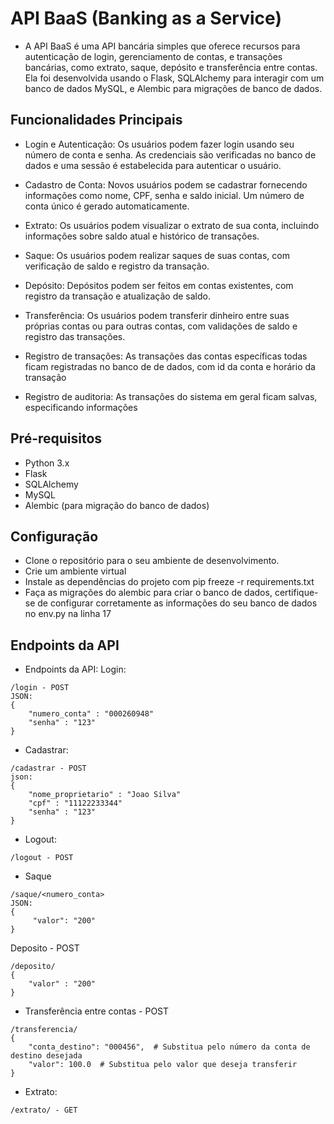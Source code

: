 # API BaaS (Banking as a Service)
- A API BaaS é uma API bancária simples que oferece recursos para autenticação de login, gerenciamento de contas, e transações bancárias, como extrato, saque, depósito e transferência entre contas. Ela foi desenvolvida usando o Flask, SQLAlchemy para interagir com um banco de dados MySQL, e Alembic para migrações de banco de dados.

## Funcionalidades Principais
- Login e Autenticação: Os usuários podem fazer login usando seu número de conta e senha. As credenciais são verificadas no banco de dados e uma sessão é estabelecida para autenticar o usuário.

- Cadastro de Conta: Novos usuários podem se cadastrar fornecendo informações como nome, CPF, senha e saldo inicial. Um número de conta único é gerado automaticamente.

- Extrato: Os usuários podem visualizar o extrato de sua conta, incluindo informações sobre saldo atual e histórico de transações.

- Saque: Os usuários podem realizar saques de suas contas, com verificação de saldo e registro da transação.

- Depósito: Depósitos podem ser feitos em contas existentes, com registro da transação e atualização de saldo.

- Transferência: Os usuários podem transferir dinheiro entre suas próprias contas ou para outras contas, com validações de saldo e registro das transações.

- Registro de transações: As transações das contas específicas todas ficam registradas no banco de de dados, com id da conta e horário da transação

- Registro de auditoria: As transações do sistema em geral ficam salvas, especificando informações

## Pré-requisitos
- Python 3.x
- Flask
- SQLAlchemy
- MySQL
- Alembic (para migração do banco de dados)

## Configuração 
- Clone o repositório para o seu ambiente de desenvolvimento.
- Crie um ambiente virtual
- Instale as dependências do projeto com pip freeze -r requirements.txt
- Faça as migrações do alembic para criar o banco de dados, certifique-se de configurar corretamente as informações do seu banco de dados no env.py na linha 17

## Endpoints da API
- Endpoints da API:
Login:
```
/login - POST
JSON:
{
	"numero_conta" : "000260948"
	"senha" : "123"
}
```

- Cadastrar:
```
/cadastrar - POST
json:
{
	"nome_proprietario" : "Joao Silva"
	"cpf" : "11122233344"
	"senha" : "123"
}
```

- Logout:
```
/logout - POST
```

- Saque
```  
/saque/<numero_conta>
JSON:
{
     "valor": "200"
}
```

Deposito - POST
```
/deposito/
{
	"valor" : "200"
}
```

- Transferência entre contas - POST
```
/transferencia/
{
    "conta_destino": "000456",  # Substitua pelo número da conta de destino desejada
    "valor": 100.0  # Substitua pelo valor que deseja transferir
}
```

- Extrato:
```
/extrato/ - GET
```

